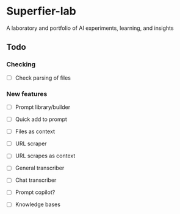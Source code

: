 # Superfier-lab

A laboratory and portfolio of AI experiments, learning, and insights

## Todo

### Checking

- [ ] Check parsing of files

### New features

- [ ] Prompt library/builder
- [ ] Quick add to prompt

- [ ] Files as context

- [ ] URL scraper
- [ ] URL scrapes as context

- [ ] General transcriber

- [ ] Chat transcriber

- [ ] Prompt copilot?

- [ ] Knowledge bases
